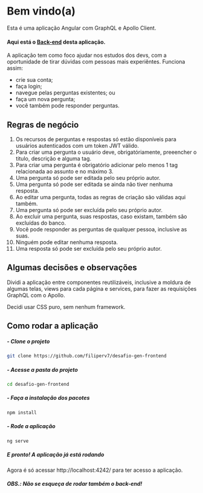# Bem vindo(a)
Esta é uma aplicação Angular com GraphQL e Apollo Client.

#### Aqui está o [Back-end](https://github.com/filiperv7/question-tech_back) desta aplicação.

A aplicação tem como foco ajudar nos estudos dos devs, com a oportunidade de tirar dúvidas com pessoas mais experiêntes. Funciona assim:
- crie sua conta;
- faça login;
- navegue pelas perguntas existentes; ou
- faça um nova pergunta;
- você também pode responder perguntas.

## Regras de negócio
1. Os recursos de perguntas e respostas só estão disponíveis para usuários autenticados com um token JWT válido.
2. Para criar uma pergunta o usuário deve, obrigatóriamente, preeencher o titulo, descrição e alguma tag.
3. Para criar uma pergunta é obrigatório adicionar pelo menos 1 tag relacionada ao assunto e no máximo 3.
4. Uma pergunta só pode ser editada pelo seu próprio autor.
5. Uma pergunta só pode ser editada se ainda não tiver nenhuma resposta.
6. Ao editar uma pergunta, todas as regras de criação são válidas aqui também.
7. Uma pergunta só pode ser excluída pelo seu próprio autor.
8. Ao excluir uma pergunta, suas respostas, caso existam, também são excluídas do banco.
9. Você pode responder as perguntas de qualquer pessoa, inclusive as suas.
10. Ninguém pode editar nenhuma resposta.
11. Uma resposta só pode ser excluída pelo seu próprio autor.


## Algumas decisões e observações
Dividi a aplicação entre componentes reutilizáveis, inclusive a moldura de algumas telas, views para cada página e services, para fazer as requisições GraphQL com o Apollo.

Decidi usar CSS puro, sem nenhum framework.


## Como rodar a aplicação

##### - Clone o projeto
```bash
git clone https://github.com/filiperv7/desafio-gen-frontend
```

##### - Acesse a pasta do projeto
```bash
cd desafio-gen-frontend
```

##### - Faça a instalação dos pacotes

```bash
npm install
```

##### - Rode a aplicação

```bash
ng serve
```

##### E pronto! A aplicação já está rodando
Agora é só acessar http://localhost:4242/ para ter acesso a aplicação.

##### OBS.: Não se esqueça de rodar também o back-end!
